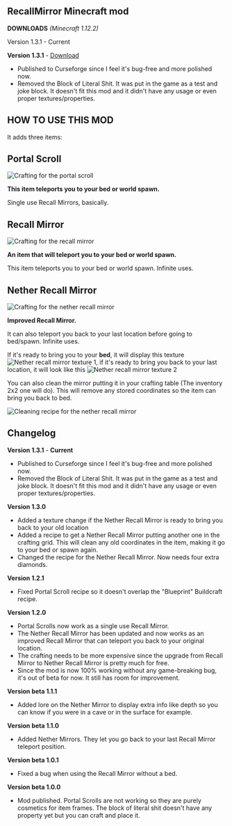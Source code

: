 ## RecallMirror Minecraft mod

**DOWNLOADS** *(Minecraft 1.12.2)*

Version 1.3.1 - Current



**Version 1.3.1** - [Download](https://github.com/GodGMN/RecallMirror/raw/master/RecallMirror-1.3.1.jar)

* Published to Curseforge since I feel it's bug-free and more polished now.
* Removed the Block of Literal Shit. It was put in the game as a test and joke block. It doesn't fit this mod and it didn't have any usage or even proper textures/properties.

## **HOW TO USE THIS MOD**


It adds three items:

## **Portal Scroll**

 ![Crafting for the portal scroll](https://imgur.com/yRwhJv5.png)

**This item teleports you to your bed or world spawn.**

Single use Recall Mirrors, basically.

## **Recall Mirror**

![Crafting for the recall mirror](https://imgur.com/b2dqhqr.png)

**An item that will teleport you to your bed or world spawn.**

This item teleports you to your bed or world spawn. Infinite uses.

## **Nether Recall Mirror**

![Crafting for the nether recall mirror](https://imgur.com/PHYC3NP.png)

**Improved Recall Mirror.**

 It can also teleport you back to your last location before going to bed/spawn. Infinite uses.
 
 If it's ready to bring you to your **bed**, it will display this texture ![Nether recall mirror texture 1](https://imgur.com/cfEnWbT.png), if it's ready to bring you back to your last location, it will look like this ![Nether recall mirror texture 2](https://imgur.com/nM9CVFR.png)
 
 You can also clean the mirror putting it in your crafting table (The inventory 2x2 one will do). This will remove any stored coordinates so the item can bring you back to bed.
 
 ![Cleaning recipe for the nether recall mirror](https://imgur.com/lSFFRZZ.png)


## **Changelog**

**Version 1.3.1** - **Current**

* Published to Curseforge since I feel it's bug-free and more polished now.
* Removed the Block of Literal Shit. It was put in the game as a test and joke block. It doesn't fit this mod and it didn't have any usage or even proper textures/properties.

**Version 1.3.0**

* Added a texture change if the Nether Recall Mirror is ready to bring you back to your old location
* Added a recipe to get a Nether Recall Mirror putting another one in the crafting grid. This will clean any old coordinates in the item, making it go to your bed or spawn again.
* Changed the recipe for the Nether Recall Mirror. Now needs four extra diamonds.

**Version 1.2.1**

* Fixed Portal Scroll recipe so it doesn't overlap the "Blueprint" Buildcraft recipe.

**Version 1.2.0**

* Portal Scrolls now work as a single use Recall Mirror.
* The Nether Recall Mirror has been updated and now works as an improved Recall Mirror that can teleport you back to your original location.
* The crafting needs to be more expensive since the upgrade from Recall Mirror to Nether Recall Mirror is pretty much for free.
* Since the mod is now 100% working without any game-breaking bug, it's out of beta for now. It still has room for improvement.

**Version beta 1.1.1**

* Added lore on the Nether Mirror to display extra info like depth so you can know if you were in a cave or in the surface for example.

**Version beta 1.1.0**

* Added Nether Mirrors. They let you go back to your last Recall Mirror teleport position.

**Version beta 1.0.1**

* Fixed a bug when using the Recall Mirror without a bed.

**Version beta 1.0.0**

* Mod published. Portal Scrolls are not working so they are purely cosmetics for item frames. The block of literal shit doesn't have any property yet but you can craft and place it.

